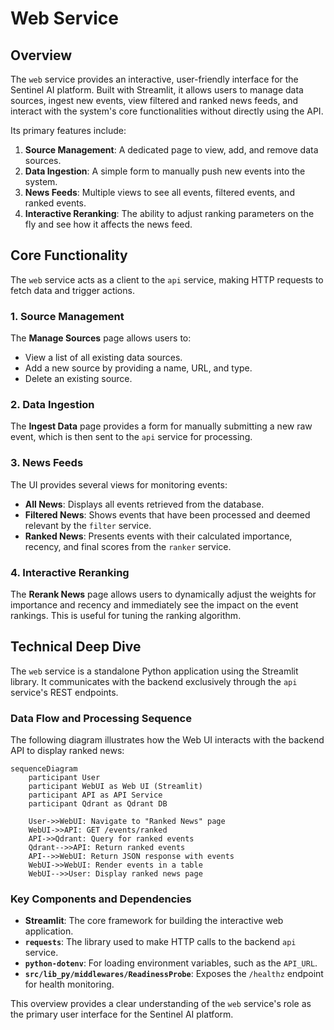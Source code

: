 # Web Service

## Overview

The `web` service provides an interactive, user-friendly interface for the Sentinel AI platform. Built with Streamlit, it allows users to manage data sources, ingest new events, view filtered and ranked news feeds, and interact with the system's core functionalities without directly using the API.

Its primary features include:
1.  **Source Management**: A dedicated page to view, add, and remove data sources.
2.  **Data Ingestion**: A simple form to manually push new events into the system.
3.  **News Feeds**: Multiple views to see all events, filtered events, and ranked events.
4.  **Interactive Reranking**: The ability to adjust ranking parameters on the fly and see how it affects the news feed.

## Core Functionality

The `web` service acts as a client to the `api` service, making HTTP requests to fetch data and trigger actions.

### 1. Source Management
The **Manage Sources** page allows users to:
*   View a list of all existing data sources.
*   Add a new source by providing a name, URL, and type.
*   Delete an existing source.

### 2. Data Ingestion
The **Ingest Data** page provides a form for manually submitting a new raw event, which is then sent to the `api` service for processing.

### 3. News Feeds
The UI provides several views for monitoring events:
*   **All News**: Displays all events retrieved from the database.
*   **Filtered News**: Shows events that have been processed and deemed relevant by the `filter` service.
*   **Ranked News**: Presents events with their calculated importance, recency, and final scores from the `ranker` service.

### 4. Interactive Reranking
The **Rerank News** page allows users to dynamically adjust the weights for importance and recency and immediately see the impact on the event rankings. This is useful for tuning the ranking algorithm.

## Technical Deep Dive

The `web` service is a standalone Python application using the Streamlit library. It communicates with the backend exclusively through the `api` service's REST endpoints.

### Data Flow and Processing Sequence

The following diagram illustrates how the Web UI interacts with the backend API to display ranked news:

```mermaid
sequenceDiagram
    participant User
    participant WebUI as Web UI (Streamlit)
    participant API as API Service
    participant Qdrant as Qdrant DB

    User->>WebUI: Navigate to "Ranked News" page
    WebUI->>API: GET /events/ranked
    API->>Qdrant: Query for ranked events
    Qdrant-->>API: Return ranked events
    API-->>WebUI: Return JSON response with events
    WebUI->>WebUI: Render events in a table
    WebUI-->>User: Display ranked news page
```

### Key Components and Dependencies

*   **Streamlit**: The core framework for building the interactive web application.
*   **`requests`**: The library used to make HTTP calls to the backend `api` service.
*   **`python-dotenv`**: For loading environment variables, such as the `API_URL`.
*   **`src/lib_py/middlewares/ReadinessProbe`**: Exposes the `/healthz` endpoint for health monitoring.

This overview provides a clear understanding of the `web` service's role as the primary user interface for the Sentinel AI platform.
